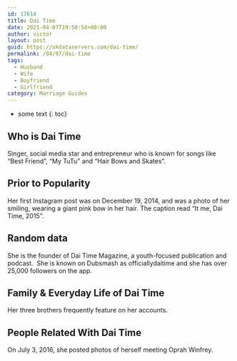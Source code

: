 ```yaml
---
id: 17614
title: Dai Time
date: 2021-04-07T19:50:54+00:00
author: victor
layout: post
guid: https://ukdataservers.com/dai-time/
permalink: /04/07/dai-time
tags:
  - Husband
  - Wife
  - Boyfriend
  - Girlfriend
category: Marriage Guides
---
```


* some text
{: toc}


## Who is Dai Time



Singer, social media star and entrepreneur who is known for songs like &#8220;Best Friend&#8221;, &#8220;My TuTu&#8221; and &#8220;Hair Bows and Skates&#8221;. 

                
                
                
## Prior to Popularity



Her first Instagram post was on December 19, 2014, and was a photo of her smiling, wearing a giant pink bow in her hair. The caption read &#8220;It me, Dai Time, 2015&#8221;. 

                
                
                
## Random data



She is the founder of Dai Time Magazine, a youth-focused publication and podcast.  She is known on Dubsmash as officiallydaitime and she has over 25,000 followers on the app.

                
                
                
## Family & Everyday Life of Dai Time



Her three brothers frequently feature on her accounts. 

                
                
                
## People Related With Dai Time



On July 3, 2016, she posted photos of herself meeting Oprah Winfrey. 

                
              
            
          
          
          